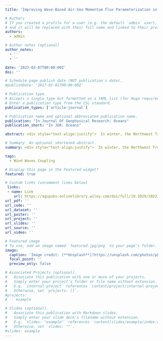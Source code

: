 ```yaml
---
title: 'Improving Wave-Based Air-Sea Momentum Flux Parameterization in Mixed Seas'

# Authors
# If you created a profile for a user (e.g. the default `admin` user), write the username (folder name) here
# and it will be replaced with their full name and linked to their profile.
authors:
  - admin

# Author notes (optional)
author_notes:
  - ''
  - ''

date: '2023-03-07T00:00:00Z'
doi: ''

# Schedule page publish date (NOT publication's date).
#publishDate: '2017-01-01T00:00:00Z'

# Publication type.
# Accepts a single type but formatted as a YAML list (for Hugo requirements).
# Enter a publication type from the CSL standard.
publication_types: ['article-journal']

# Publication name and optional abbreviated publication name.
publication: "In Journal Of Geophysical Research: Oceans"
publication_short: "In JGR: Oceans"

abstract: <div style="text-align:justify">  In winter, the Northwest Tropical Atlantic Ocean can be characterized by various wave age-based interactions among ocean current, surface wind and surface waves, which are critical for accurately describing surface wind stress. In this work, coupled wave-ocean-atmosphere model simulations are conducted using two different wave roughness parameterizations within COARE3.5, including one that relies solely on wind speed and another that uses wave age and wave slope as inputs. Comparisons with the directly measured momentum fluxes during the ATOMIC/EUREC4A experiments in winter 2020 show that, for sea states dominated by short wind waves under moderate to strong winds, the wave-based formulation (WBF) increases the surface roughness length in average by 25% compared to the wind-speed-based approach. For sea states dominated by remotely generated swells under moderate to strong wind intensity, the WBF predicts significantly lower roughness length and surface stress (≈15%), resulting in increased near-surface wind speed above the constant flux layer (≈5%). Further investigation of the mixed sea states in the model and data indicates that the impact of swell on wind stress is over-emphasized in the COARE3.5 WBF, especially under moderate wind regimes. Various approaches are explored to alleviate this deficiency by either introducing directional alignment between wind and waves or using the mean wave period instead of the wave period corresponding to the spectral peak to compute the wave age. The findings of this study are likely to be site-dependent, and mostly concern specific regimes of wind and waves where the original parameterization was deficient. </div>

# Summary. An optional shortened abstract.
summary: <div style="text-align:justify">  In winter, the Northwest Tropical Atlantic Ocean can be characterized by various wave age-based interactions among ocean current, surface wind and surface waves, which are critical for accurately describing surface wind stress. In this work, coupled wave-ocean-atmosphere model simulations are conducted using two different wave roughness parameterizations within COARE3.5, including one that relies solely on wind speed and another that uses wave age and wave slope as inputs. Comparisons with the directly measured momentum fluxes during the ATOMIC/EUREC4A experiments in winter 2020 show that, for sea states dominated by short wind waves under moderate to strong winds, the wave-based formulation (WBF) increases the surface roughness length in average by 25% compared to the wind-speed-based approach. For sea states dominated by remotely generated swells under moderate to strong wind intensity, the WBF predicts significantly lower roughness length and surface stress (≈15%), resulting in increased near-surface wind speed above the constant flux layer (≈5%). Further investigation of the mixed sea states in the model and data indicates that the impact of swell on wind stress is over-emphasized in the COARE3.5 WBF, especially under moderate wind regimes. Various approaches are explored to alleviate this deficiency by either introducing directional alignment between wind and waves or using the mean wave period instead of the wave period corresponding to the spectral peak to compute the wave age. The findings of this study are likely to be site-dependent, and mostly concern specific regimes of wind and waves where the original parameterization was deficient. </div>

tags:
  - Wind Waves Coupling

# Display this page in the Featured widget?
featured: true

# Custom links (uncomment lines below)
 links:
 - name: Link
    url: https://agupubs.onlinelibrary.wiley.com/doi/full/10.1029/2022JC019277
url_pdf: ''
url_code: ''
url_dataset: ''
url_poster: ''
url_project: ''
url_slides: ''
url_source: ''
url_video: ''

# Featured image
# To use, add an image named `featured.jpg/png` to your page's folder.
image:
  caption: 'Image credit: [**Unsplash**](https://unsplash.com/photos/pLCdAaMFLTE)'
  focal_point: ''
  preview_only: false

# Associated Projects (optional).
#   Associate this publication with one or more of your projects.
#   Simply enter your project's folder or file name without extension.
#   E.g. `internal-project` references `content/project/internal-project/index.md`.
#   Otherwise, set `projects: []`.
#projects:
#  - example

# Slides (optional).
#   Associate this publication with Markdown slides.
#   Simply enter your slide deck's filename without extension.
#   E.g. `slides: "example"` references `content/slides/example/index.md`.
#   Otherwise, set `slides: ""`.
#slides: example
---
```


<!--
{{% callout note %}}
Click the _Cite_ button above to demo the feature to enable visitors to import publication metadata into their reference management software.
{{% /callout %}}

{{% callout note %}}
Create your slides in Markdown - click the _Slides_ button to check out the example.
{{% /callout %}}

Add the publication's **full text** or **supplementary notes** here. You can use rich formatting such as including [code, math, and images](https://docs.hugoblox.com/content/writing-markdown-latex/).
-->